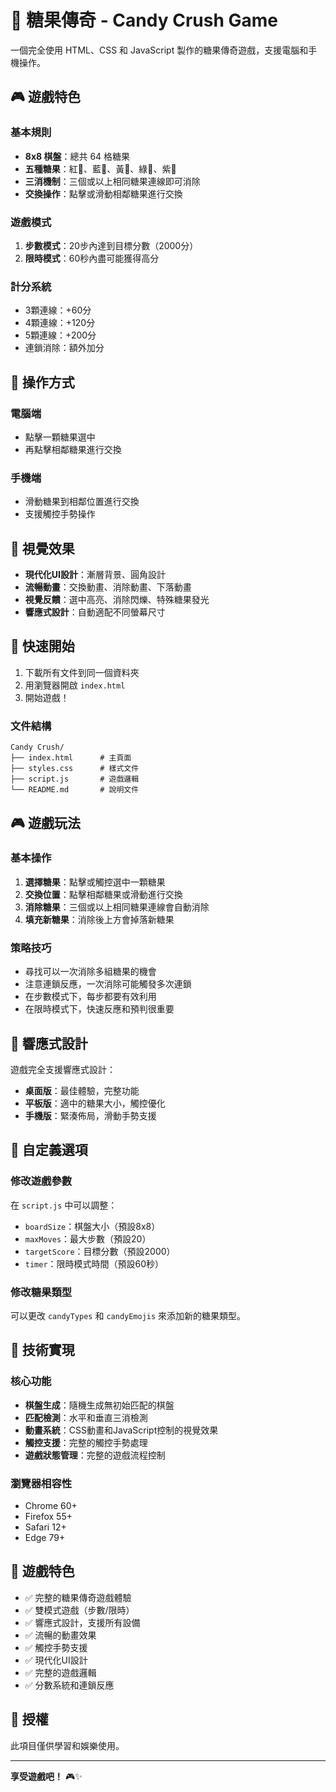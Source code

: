 # 🍬 糖果傳奇 - Candy Crush Game

一個完全使用 HTML、CSS 和 JavaScript 製作的糖果傳奇遊戲，支援電腦和手機操作。

## 🎮 遊戲特色

### 基本規則
- **8x8 棋盤**：總共 64 格糖果
- **五種糖果**：紅🍎、藍🔵、黃🍋、綠🍏、紫🍇
- **三消機制**：三個或以上相同糖果連線即可消除
- **交換操作**：點擊或滑動相鄰糖果進行交換

### 遊戲模式
1. **步數模式**：20步內達到目標分數（2000分）
2. **限時模式**：60秒內盡可能獲得高分

### 計分系統
- 3顆連線：+60分
- 4顆連線：+120分
- 5顆連線：+200分
- 連鎖消除：額外加分

## 🎯 操作方式

### 電腦端
- 點擊一顆糖果選中
- 再點擊相鄰糖果進行交換

### 手機端
- 滑動糖果到相鄰位置進行交換
- 支援觸控手勢操作

## 🎨 視覺效果

- **現代化UI設計**：漸層背景、圓角設計
- **流暢動畫**：交換動畫、消除動畫、下落動畫
- **視覺反饋**：選中高亮、消除閃爍、特殊糖果發光
- **響應式設計**：自動適配不同螢幕尺寸

## 🚀 快速開始

1. 下載所有文件到同一個資料夾
2. 用瀏覽器開啟 `index.html`
3. 開始遊戲！

### 文件結構
```
Candy Crush/
├── index.html      # 主頁面
├── styles.css      # 樣式文件
├── script.js       # 遊戲邏輯
└── README.md       # 說明文件
```

## 🎮 遊戲玩法

### 基本操作
1. **選擇糖果**：點擊或觸控選中一顆糖果
2. **交換位置**：點擊相鄰糖果或滑動進行交換
3. **消除糖果**：三個或以上相同糖果連線會自動消除
4. **填充新糖果**：消除後上方會掉落新糖果

### 策略技巧
- 尋找可以一次消除多組糖果的機會
- 注意連鎖反應，一次消除可能觸發多次連鎖
- 在步數模式下，每步都要有效利用
- 在限時模式下，快速反應和預判很重要

## 📱 響應式設計

遊戲完全支援響應式設計：
- **桌面版**：最佳體驗，完整功能
- **平板版**：適中的糖果大小，觸控優化
- **手機版**：緊湊佈局，滑動手勢支援

## 🎨 自定義選項

### 修改遊戲參數
在 `script.js` 中可以調整：
- `boardSize`：棋盤大小（預設8x8）
- `maxMoves`：最大步數（預設20）
- `targetScore`：目標分數（預設2000）
- `timer`：限時模式時間（預設60秒）

### 修改糖果類型
可以更改 `candyTypes` 和 `candyEmojis` 來添加新的糖果類型。

## 🔧 技術實現

### 核心功能
- **棋盤生成**：隨機生成無初始匹配的棋盤
- **匹配檢測**：水平和垂直三消檢測
- **動畫系統**：CSS動畫和JavaScript控制的視覺效果
- **觸控支援**：完整的觸控手勢處理
- **遊戲狀態管理**：完整的遊戲流程控制

### 瀏覽器相容性
- Chrome 60+
- Firefox 55+
- Safari 12+
- Edge 79+

## 🎉 遊戲特色

- ✅ 完整的糖果傳奇遊戲體驗
- ✅ 雙模式遊戲（步數/限時）
- ✅ 響應式設計，支援所有設備
- ✅ 流暢的動畫效果
- ✅ 觸控手勢支援
- ✅ 現代化UI設計
- ✅ 完整的遊戲邏輯
- ✅ 分數系統和連鎖反應

## 📄 授權

此項目僅供學習和娛樂使用。

---

**享受遊戲吧！** 🎮✨ 